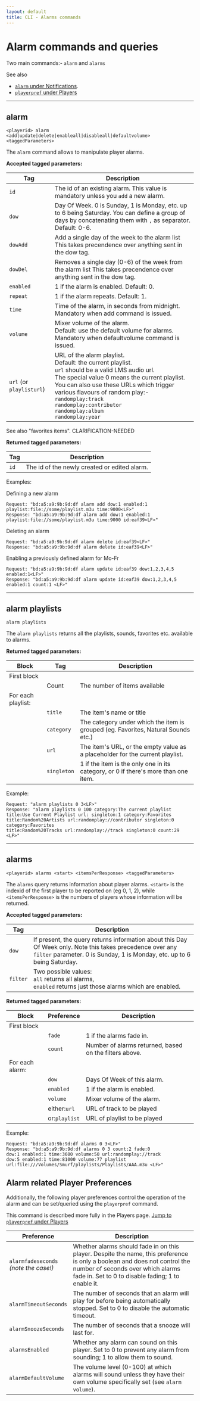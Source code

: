```yaml
---
layout: default
title: CLI - Alarms commands
---
```


# Alarm commands and queries

Two main commands:- `alarm` and `alarms`

See also 

* [`alarm` under Notifications](notifications.md#alarm).
* [`playerpref` under Players](players.md#playerpref)

***

## alarm

`<playerid> alarm <add|update|delete|enableall|disableall|defaultvolume> <taggedParameters>`

The `alarm` command allows to manipulate player alarms.

**Accepted tagged parameters:**

| Tag | Description |
|---|---|
| `id` | The id of an existing alarm. This value is mandatory unless you `add` a new alarm. |
| `dow` | Day Of Week. 0 is Sunday, 1 is Monday, etc. up to 6 being Saturday. You can define a group of days by concatenating them with `,` as separator. Default: 0-6. |
| `dowAdd` | Add a single day of the week to the alarm list This takes precendence over anything sent in the dow tag. |
| `dowDel` | Removes a single day (0-6) of the week from the alarm list This takes precendence over anything sent in the dow tag. |
| `enabled` | 1 if the alarm is enabled. Default: 0. |
| `repeat` | 1 if the alarm repeats. Default: 1. |
| `time` | Time of the alarm, in seconds from midnight. Mandatory when add command is issued. |
| `volume` | Mixer volume of the alarm.<br>Default: use the default volume for alarms. Mandatory when defaultvolume command is issued. |
| `url` (or `playlisturl`) | URL of the alarm playlist.<br> Default: the current playlist.<br>`url` should be a valid LMS audio url.<br>The special value 0 means the current playlist.<br>You can also use these URLs which trigger various flavours of random play:-<br>`randomplay:track`<br>`randomplay:contributor`<br>`randomplay:album`<br>`randomplay:year` |

See also "favorites items". CLARIFICATION-NEEDED

**Returned tagged parameters:**

| Tag | Description |
|---|---|
| `id` | The id of the newly created or edited alarm. |

Examples:

Defining a new alarm
```
Request: "bd:a5:a9:9b:9d:df alarm add dow:1 enabled:1 playlist:file://some/playlist.m3u time:9000<LF>"
Response: "bd:a5:a9:9b:9d:df alarm add dow:1 enabled:1 playlist:file://some/playlist.m3u time:9000 id:eaf39<LF>"
```

Deleting an alarm
```
Request: "bd:a5:a9:9b:9d:df alarm delete id:eaf39<LF>"
Response: "bd:a5:a9:9b:9d:df alarm delete id:eaf39<LF>"
```

Enabling a previously defined alarm for Mo-Fr
```
Request: "bd:a5:a9:9b:9d:df alarm update id:eaf39 dow:1,2,3,4,5 enabled:1<LF>"
Response: "bd:a5:a9:9b:9d:df alarm update id:eaf39 dow:1,2,3,4,5 enabled:1 count:1 <LF>"
```

***

## alarm playlists

`alarm playlists`

The `alarm playlists` returns all the playlists, sounds, favorites etc. available to alarms.

**Returned tagged parameters:**

| Block | Tag | Description |
|---|---|---|
|First block ||
|| Count | The number of items available |
| For each playlist: | 
|| `title` | The item's name or title
|| `category` | The category under which the item is grouped (eg. Favorites, Natural Sounds etc.)
|| `url` | The item's URL, or the empty value as a placeholder for the current playlist.
|| `singleton` | 1 if the item is the only one in its category, or 0 if there's more than one item.

Example:
```
Request: "alarm playlists 0 3<LF>"
Response: "alarm playlists 0 100 category:The current playlist 
title:Use Current Playlist url: singleton:1 category:Favorites 
title:Random%20Artists url:randomplay://contributor singleton:0 category:Favorites 
title:Random%20Tracks url:randomplay://track singleton:0 count:29 <LF>"
```

***

## alarms

`<playerid> alarms <start> <itemsPerResponse> <taggedParameters>`

The `alarms` query returns information about player alarms. `<start>` is the indexid of the first player to be reported on (eg 0, 1, 2), while `<itemsPerResponse>` is the numbers of players whose information will be returned.

**Accepted tagged parameters:**

| Tag | Description |
|---|---|
| `dow` | If present, the query returns information about this Day Of Week only. Note this takes precedence over any `filter` parameter. 0 is Sunday, 1 is Monday, etc. up to 6 being Saturday. |
| `filter` | Two possible values:<br> `all` returns all alarms,<br>`enabled` returns just those alarms which are enabled. |

**Returned tagged parameters:**

| Block | Preference | Description |
|---|---|---|
| First block 
|| `fade` | 1 if the alarms fade in. |
|| `count` | Number of alarms returned, based on the filters above. |
| For each alarm: | 
|| `dow` | Days Of Week of this alarm. |
|| `enabled` | 1 if the alarm is enabled. |
|| `volume` | Mixer volume of the alarm. |
|| either:`url`| URL of track to be played |
|| or:`playlist` | URL of playlist to be played |

Example:
```
Request: "bd:a5:a9:9b:9d:df alarms 0 3<LF>"
Response: "bd:a5:a9:9b:9d:df alarms 0 3 count:2 fade:0
dow:1 enabled:1 time:3600 volume:50 url:randomplay://track 
dow:5 enabled:1 time:81000 volume:77 playlist url:file:///Volumes/Smurf/playlists/Playlists/AAA.m3u <LF>"
```

## Alarm related Player Preferences

Additionally, the following player preferences control the operation of the alarm and can be set/queried using the `playerpref` command.

This command is described more fully in the Players page. [Jump to `playerpref` under Players](players.md#playerpref)


| Preference | Description |
|---|---|
| `alarmfadeseconds`<br> _(note the case!)_ | Whether alarms should fade in on this player. Despite the name, this preference is only a boolean and does not control the number of seconds over which alarms fade in. Set to 0 to disable fading; 1 to enable it.|
| `alarmTimeoutSeconds` | The number of seconds that an alarm will play for before being automatically stopped. Set to 0 to disable the automatic timeout. |
| `alarmSnoozeSeconds` | The number of seconds that a snooze will last for. |
| `alarmsEnabled` | Whether any alarm can sound on this player. Set to 0 to prevent any alarm from sounding; 1 to allow them to sound. |
| `alarmDefaultVolume` | The volume level (0-100) at which alarms will sound unless they have their own volume specifically set (see `alarm volume`). |


